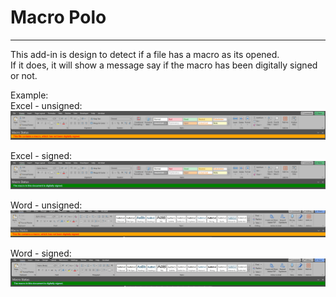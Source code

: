 # Macro Polo #

-------------------

This add-in is design to detect if a file has a macro as its opened.<br>
If it does, it will show a message say if the macro has been digitally signed or not.

Example:<br>
Excel - unsigned:<br>
![excel](Images/excel-unsigned.png)

Excel - signed:<br>
![excel](Images/excel-signed.png)

Word - unsigned:<br>
![excel](Images/word-unsigned.png)

Word - signed:<br>
![excel](Images/word-signed.png)

